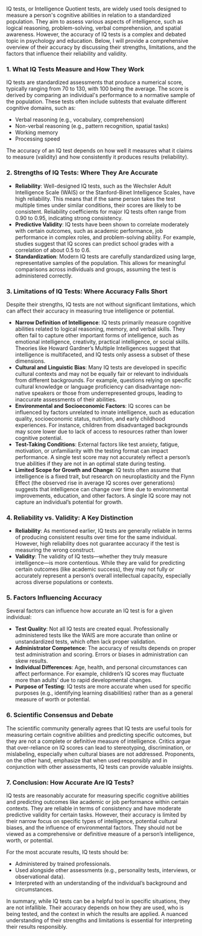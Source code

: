 <!-- 
Generated by: grok
Prompt type: default
Generated at: 2025-06-06T21:59:45.083242
-->

IQ tests, or Intelligence Quotient tests, are widely used tools designed to measure a person's cognitive abilities in relation to a standardized population. They aim to assess various aspects of intelligence, such as logical reasoning, problem-solving, verbal comprehension, and spatial awareness. However, the accuracy of IQ tests is a complex and debated topic in psychology and education. Below, I will provide a comprehensive overview of their accuracy by discussing their strengths, limitations, and the factors that influence their reliability and validity.

### 1. **What IQ Tests Measure and How They Work**
IQ tests are standardized assessments that produce a numerical score, typically ranging from 70 to 130, with 100 being the average. The score is derived by comparing an individual's performance to a normative sample of the population. These tests often include subtests that evaluate different cognitive domains, such as:
- Verbal reasoning (e.g., vocabulary, comprehension)
- Non-verbal reasoning (e.g., pattern recognition, spatial tasks)
- Working memory
- Processing speed

The accuracy of an IQ test depends on how well it measures what it claims to measure (validity) and how consistently it produces results (reliability).

### 2. **Strengths of IQ Tests: Where They Are Accurate**
- **Reliability**: Well-designed IQ tests, such as the Wechsler Adult Intelligence Scale (WAIS) or the Stanford-Binet Intelligence Scales, have high reliability. This means that if the same person takes the test multiple times under similar conditions, their scores are likely to be consistent. Reliability coefficients for major IQ tests often range from 0.90 to 0.95, indicating strong consistency.
- **Predictive Validity**: IQ tests have been shown to correlate moderately with certain outcomes, such as academic performance, job performance in complex roles, and problem-solving ability. For example, studies suggest that IQ scores can predict school grades with a correlation of about 0.5 to 0.6.
- **Standardization**: Modern IQ tests are carefully standardized using large, representative samples of the population. This allows for meaningful comparisons across individuals and groups, assuming the test is administered correctly.

### 3. **Limitations of IQ Tests: Where Accuracy Falls Short**
Despite their strengths, IQ tests are not without significant limitations, which can affect their accuracy in measuring true intelligence or potential.

- **Narrow Definition of Intelligence**: IQ tests primarily measure cognitive abilities related to logical reasoning, memory, and verbal skills. They often fail to capture other important forms of intelligence, such as emotional intelligence, creativity, practical intelligence, or social skills. Theories like Howard Gardner’s Multiple Intelligences suggest that intelligence is multifaceted, and IQ tests only assess a subset of these dimensions.
- **Cultural and Linguistic Bias**: Many IQ tests are developed in specific cultural contexts and may not be equally fair or relevant to individuals from different backgrounds. For example, questions relying on specific cultural knowledge or language proficiency can disadvantage non-native speakers or those from underrepresented groups, leading to inaccurate assessments of their abilities.
- **Environmental and Socioeconomic Factors**: IQ scores can be influenced by factors unrelated to innate intelligence, such as education quality, socioeconomic status, nutrition, and early childhood experiences. For instance, children from disadvantaged backgrounds may score lower due to lack of access to resources rather than lower cognitive potential.
- **Test-Taking Conditions**: External factors like test anxiety, fatigue, motivation, or unfamiliarity with the testing format can impact performance. A single test score may not accurately reflect a person’s true abilities if they are not in an optimal state during testing.
- **Limited Scope for Growth and Change**: IQ tests often assume that intelligence is a fixed trait, but research on neuroplasticity and the Flynn Effect (the observed rise in average IQ scores over generations) suggests that intelligence can change over time due to environmental improvements, education, and other factors. A single IQ score may not capture an individual’s potential for growth.

### 4. **Reliability vs. Validity: A Key Distinction**
- **Reliability**: As mentioned earlier, IQ tests are generally reliable in terms of producing consistent results over time for the same individual. However, high reliability does not guarantee accuracy if the test is measuring the wrong construct.
- **Validity**: The validity of IQ tests—whether they truly measure intelligence—is more contentious. While they are valid for predicting certain outcomes (like academic success), they may not fully or accurately represent a person’s overall intellectual capacity, especially across diverse populations or contexts.

### 5. **Factors Influencing Accuracy**
Several factors can influence how accurate an IQ test is for a given individual:
- **Test Quality**: Not all IQ tests are created equal. Professionally administered tests like the WAIS are more accurate than online or unstandardized tests, which often lack proper validation.
- **Administrator Competence**: The accuracy of results depends on proper test administration and scoring. Errors or biases in administration can skew results.
- **Individual Differences**: Age, health, and personal circumstances can affect performance. For example, children’s IQ scores may fluctuate more than adults’ due to rapid developmental changes.
- **Purpose of Testing**: IQ tests are more accurate when used for specific purposes (e.g., identifying learning disabilities) rather than as a general measure of worth or potential.

### 6. **Scientific Consensus and Debate**
The scientific community generally agrees that IQ tests are useful tools for measuring certain cognitive abilities and predicting specific outcomes, but they are not a complete or definitive measure of intelligence. Critics argue that over-reliance on IQ scores can lead to stereotyping, discrimination, or mislabeling, especially when cultural biases are not addressed. Proponents, on the other hand, emphasize that when used responsibly and in conjunction with other assessments, IQ tests can provide valuable insights.

### 7. **Conclusion: How Accurate Are IQ Tests?**
IQ tests are reasonably accurate for measuring specific cognitive abilities and predicting outcomes like academic or job performance within certain contexts. They are reliable in terms of consistency and have moderate predictive validity for certain tasks. However, their accuracy is limited by their narrow focus on specific types of intelligence, potential cultural biases, and the influence of environmental factors. They should not be viewed as a comprehensive or definitive measure of a person’s intelligence, worth, or potential.

For the most accurate results, IQ tests should be:
- Administered by trained professionals.
- Used alongside other assessments (e.g., personality tests, interviews, or observational data).
- Interpreted with an understanding of the individual’s background and circumstances.

In summary, while IQ tests can be a helpful tool in specific situations, they are not infallible. Their accuracy depends on how they are used, who is being tested, and the context in which the results are applied. A nuanced understanding of their strengths and limitations is essential for interpreting their results responsibly.